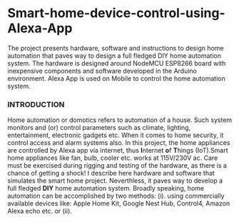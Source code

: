 # Smart-home-device-control-using-Alexa-App
The project presents hardware, software and instructions to design home automation that paves way to design a full fledged DIY home automation system.  The hardware is designed around NodeMCU ESP8266 board with inexpensive components and software developed in the Arduino environment. Alexa App is used on Mobile to control the home automation system.
### INTRODUCTION ###
Home automation or domotics refers to automation of a house. Such system monitors and (or) control parameters such as climate, lighting, entertainment, electronic gadgets etc. When it comes to home security, it control access and alarm systems also. In this project, the home appliances are controlled by Alexa app via internet, thus **I**nternet **o**f **T**hings (IoT).Smart home appliances like fan, bulb, cooler etc. works at 115V/230V ac. Care must be exercised during rigging and testing of the hardware, as there is a chance of getting a shock! I describe here hardware and software that simulates the smart home project. Neverthless, it paves way to develop a full fledged **DIY** home automation system. Broadly speaking, home automation can be accomplished by two methods: (i). using commercially available devices like: Apple Home Kit, Google Nest Hub, Control4, Amazon Alexa echo etc. or (ii).  
